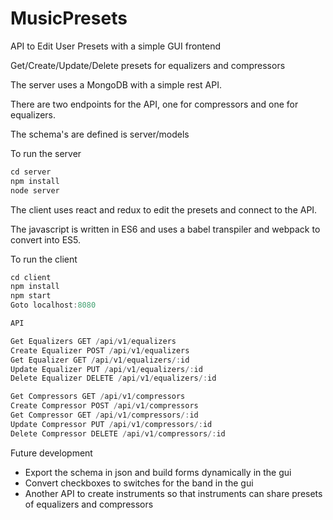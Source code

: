 # MusicPresets
API to Edit User Presets with a simple GUI frontend

Get/Create/Update/Delete presets for equalizers and compressors

The server uses a MongoDB with a simple rest API.

There are two endpoints for the API, one for compressors and one for equalizers.

The schema's are defined is server/models

To run the server
```javascript
cd server
npm install
node server
```

The client uses react and redux to edit the presets and connect to the API.

The javascript is written in ES6 and uses a babel transpiler and webpack to convert into ES5.

To run the client
```javascript
cd client
npm install
npm start
Goto localhost:8080
```

```javascript
API

Get Equalizers GET /api/v1/equalizers
Create Equalizer POST /api/v1/equalizers
Get Equalizer GET /api/v1/equalizers/:id
Update Equalizer PUT /api/v1/equalizers/:id
Delete Equalizer DELETE /api/v1/equalizers/:id

Get Compressors GET /api/v1/compressors
Create Compressor POST /api/v1/compressors
Get Compressor GET /api/v1/compressors/:id
Update Compressor PUT /api/v1/compressors/:id
Delete Compressor DELETE /api/v1/compressors/:id

```

Future development

* Export the schema in json and build forms dynamically in the gui
* Convert checkboxes to switches for the band in the gui
* Another API to create instruments so that instruments can share presets of equalizers and compressors

